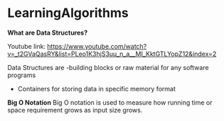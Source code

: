 # LearningAlgorithms

**What are Data Structures?**

Youtube link: https://www.youtube.com/watch?v=_t2GVaQasRY&list=PLeo1K3hjS3uu_n_a__MI_KktGTLYopZ12&index=2

Data Structures are 
   -building blocks or raw material for any software programs
   - Containers for storing data in specific memory format


**Big O Notation**
Big O notation is used to measure how running time or space requirement grows as input size grows.
